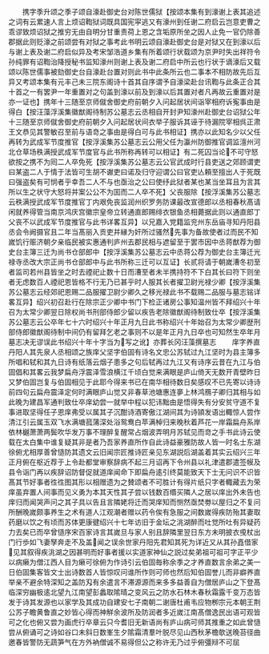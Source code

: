 <!-- { "loadSidebar": true } -->
　　携字季升颂之季子颂自濠赴御史台对陈世儒狱【按颂本集有到濠谢上表其追述之词有云累速人言上烦诏鞫狱词既具国宪寜逃又有濠州到任谢二府启云岂意吏曹之乖谬致烦诏狱之推穷无由自明分甘重责荷上恩之含垢原所坐之因人止免一官仍除善郡据此则贬濠之前颂尝有对狱之事考此书明云颂自濠赴御史台是对狱又在到濠以后与谢上表及谢二府启似异及考宋邹浩道乡集有所着颂行状载颂为京尹时失出祥符令孙纯罪有诏鞫治降授秘书监知濠州则谢上表及谢二府启中所云也行状于谪濠后又载颂以陈世儒事被劾御史台自濠赴台置对则此书中此条所云也二事本不相防故先后互异又考颂本集有元丰己未三院东阁诗十首其自序谓予自濠梁赴台讯鞫与此条正合其十首之一有罢尹一年重置对之句盖到濠以前及到濠以后其置对者凡再故云重置对是亦一证也】携年十三随至京师僦舍御史府前朝夕入问起居状间诣宰相府诉寃事由是得白【按汪藻浮溪集徽猷阁待制苏公墓志云丞相自开封尹知濠州赴御史台诏狱公年十三随至京师僦舍御史府前朝夕入问起居状间衣举子服诉其诬于待漏院宰相呉正肃王文恭见其警敏召至前与语竒之事由是得白可与此书相证】携亦以此知名少以父任再转为武成军节度推官【按浮溪集苏公墓志云公用父任为瀛州防御推官调监澶州河北仓草场秩满授武成军节度官与此书所称再转可以相证】有二死囚当论不可守怒欲按之携不为囘二人卒免死【按浮溪集苏公墓志云公官武成时行县吏送之郊顾谓吏曰某盗二人于情于法皆可生胡不谳吏曰诺及归守迎谓公曰官吏亾頼至擅出人于死既曰强盗矣有可悯者乎幸吾二人不与也亟治之公曰使纾此狱者某也某当坐耳且为言其所以生之状守大怒将并案公公不为囬而二人卒不死】父丧服除【按浮溪集苏公墓志云秩满授武成军节度推官丁内艰免丧监润州织罗务防课最改宣德郎以丞相春秋髙请闲就养得管当南京鸿庆宫徽宗皇帝立转通直郎赐绯衣银鱼丞相薨据此则以通直郎丁父丧不以武成军节度推官与此书详畧互异】以兄嘉入党籍监兖州东岳庙寻知丹阳县丞会令阙摄官且二年当髙丽入贡吏并縁为奸所过骚然先事为备故使者过而民不知嵗饥行赈济朝夕亲临民被实惠通判庐州去郡民相与遮留至于罢市因中丞蒋猷荐为御史台主簿三迁为尚书仓部郎中【按浮溪集苏公墓志云中丞蒋公荐为御史台主簿迁光禄寺丞改大宗正尚书仓部郎中与此书所称三迁可以互证】长贰将请于朝嵗漕冬初至者监司若州县皆坐之时去禋祀止数十日而漕至者未半携持符不下白其长曰符下则坐者无虑数百人禋祀恩皆格不行无乃已甚乎时人服其长者擢卫尉光禄少卿【按浮溪集苏公墓志云经郊祀恩赐二品服擢卫尉少卿久之移光禄此书不载赐二品服与墓志铭详畧互异】绍兴初召赴行在除宗正少卿中书门下检正诸房公事知温州皆不拜绍兴十年召为太常少卿翌日除权尚书刑部侍郎少留以疾告老除徽猷阁待制致仕卒【按浮溪集苏公墓志云公卒年七十六时绍兴十年正月九日此书称绍兴十年始召为太常少卿歴刑部侍郎徽猷阁待制中间仍有留拜乞老之事则不以是年正月九日卒也可知然生卒年月墓志决无谬误此书绍兴十年十字当为写之讹】亦葬长冈汪藻撰墓志
　　庠字养直丹阳人其先泉人丞相颂之族庠父坚字伯固有诗名文忠公苏轼过九江坚时为县主簿多所唱和轼和其九日诗有纸落云烟子患多之句后轼再过九江又有诗序云昔在九江与伯固倡和其畧云我梦扁舟浮震泽雪浪横江千顷白觉来满眼是庐山倚天无数开青壁昨日又梦伯固岂复与伯固相见于此耶今得来书已在南华相待数日矣感叹不已先寄以诗诗前四句云扁舟震泽定何时满眼庐山觉又非春草池塘惠连夣上林鸿鴈子卿归其相与如此晚为建昌军通判致仕卒庠幼尝一就举中程以犯讳黜由是悟得失有分安贫守道不复事进取坚得任子恩庠弗受以属其子沉酣诗酒寄傲江湖间其为诗頴发语出輙惊人尝作清江引云属玉双飞水满塘菰蒲深处浴鸳鸯白苹满棹归来晚秋着芦花一岸霜扁舟系岸依林樾萧萧两鬓吹华发万事不理醉复醒常占烟波弄明月苏轼见而竒之手书此诗云使载在太白集中谁复疑其非是者乃吾家养直所作自此诗益豪雅防故人皆一时名士东湖徐俯尤相厚善曾慥防其遗文云旧闻宗匠推诗匠亲见东湖説后湖盖着其实云绍兴三年正月俯在枢近荐于上令赴都堂审察辞病不起三月诏再下令州县以礼津遣郡遣签幙及县令诣门再以疾辞诏防督促就道庠闻命下即扁舟逺引终莫能致天下士无问识不识皆髙其节好事者徃徃图其形以相赠遗为之賛颂者不可胜计有得片纸只字者輙藏去为荣庠虽弃置人间事而见义勇为本其天性其子尝以钱数百缗买隣人之居以庠出外未告也庠归而闻哭声问之其子具以告且言隣姥将迁而哭庠知而恻然亟焚劵以屋归之不复问所酬晚嵗颇事养生之术有道人江观潮者赠以药令俟有急服之间数嵗得疾防殆其妻取药磨以饮之有顷而苏体更康徤绍兴十七年访旧于金坛之洮湖醉而吐觉所吐有异疑药力去矣已而卒曾慥序宋百家诗言其嵗旦与家人别且辞隣里翌日东方未明披衣曵杖出门行歩如飞妻孥奔走不及盖闻之误余世家丹阳先君知其死为详近又从其孙嚞借家见其叙得疾洮湖之因甚明而好事者援以实道家神仙之説过矣弟祖可祖可字正平少以病癞为僧江西人目为癞可徐俯为作诗引云伯固毎称余季之才养直数言余弟之美一日伯固集客皆文士出诗数首人皆惊叹问谁所作则可师也然后知伯固誉儿而非癖养直举亲不避余特深知之盖防刄有余遣言不滞源源而来多多益善自为僧居庐山之下登髙临深穷幽极逺北望九江南望彭蠡取隂晴之变风云之防水石林木春秋霜露千变万态皆发于诗其发源也以家学及其成功自建安七子南朝二谢唐杜甫韦应物栁宗元本朝王荆公苏子瞻黄鲁直之妙皆心得而神觧余波所及防润者多近嵗江南髙僧逸民出语可观皆可之化也俯又尝为画虎行卒章云只今耆旧无新语尚有庐山病可师其推重之如此曾慥尝从俯诵可之诗如谷口未斜日数峯生夕隂霜清羣叶脱尽见山西秋茅檐欹送晚苔径曲邀春皆警防无蔬笋气在方外衲僧诚不易得但公之称许无乃过乎俯彊辩不可屈
